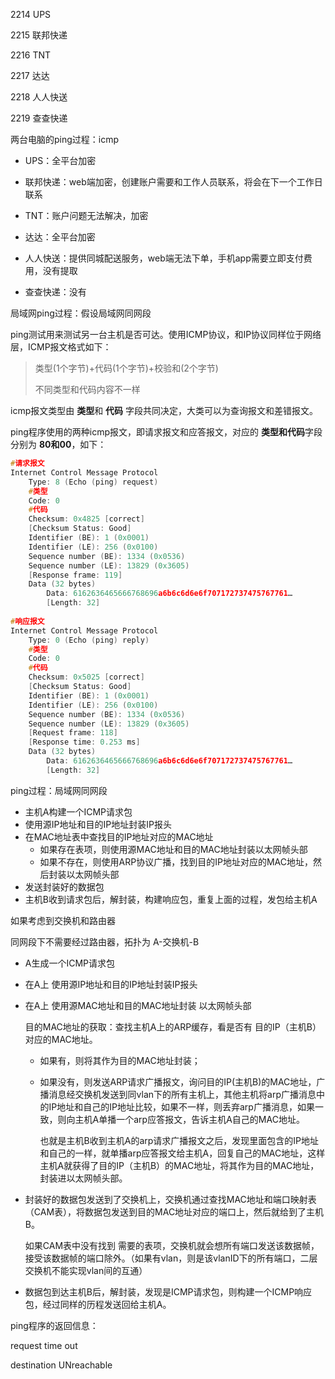 2214 UPS

2215 联邦快递

2216 TNT

2217 达达

2218 人人快送

2219 查查快递

两台电脑的ping过程：icmp



- UPS：全平台加密

- 联邦快递：web端加密，创建账户需要和工作人员联系，将会在下一个工作日联系

- TNT：账户问题无法解决，加密

- 达达：全平台加密

- 人人快送：提供同城配送服务，web端无法下单，手机app需要立即支付费用，没有提取

- 查查快递：没有

  

局域网ping过程：假设局域网同网段

ping测试用来测试另一台主机是否可达。使用ICMP协议，和IP协议同样位于网络层，ICMP报文格式如下：

> 类型(1个字节)+代码(1个字节)+校验和(2个字节)
>
> 不同类型和代码内容不一样

icmp报文类型由 **类型**和 **代码** 字段共同决定，大类可以为查询报文和差错报文。

ping程序使用的两种icmp报文，即请求报文和应答报文，对应的 **类型和代码**字段分别为 **80和00**，如下：

```c
#请求报文
Internet Control Message Protocol
    Type: 8 (Echo (ping) request)  
    #类型
    Code: 0	
    #代码
    Checksum: 0x4825 [correct]
    [Checksum Status: Good]
    Identifier (BE): 1 (0x0001)
    Identifier (LE): 256 (0x0100)
    Sequence number (BE): 1334 (0x0536)
    Sequence number (LE): 13829 (0x3605)
    [Response frame: 119]
    Data (32 bytes)
        Data: 6162636465666768696a6b6c6d6e6f707172737475767761…
        [Length: 32]
        
#响应报文
Internet Control Message Protocol
    Type: 0 (Echo (ping) reply)
    #类型
    Code: 0
    #代码
    Checksum: 0x5025 [correct]
    [Checksum Status: Good]
    Identifier (BE): 1 (0x0001)
    Identifier (LE): 256 (0x0100)
    Sequence number (BE): 1334 (0x0536)
    Sequence number (LE): 13829 (0x3605)
    [Request frame: 118]
    [Response time: 0.253 ms]
    Data (32 bytes)
        Data: 6162636465666768696a6b6c6d6e6f707172737475767761…
        [Length: 32]


```



  ping过程：局域网同网段

-  主机A构建一个ICMP请求包
- 使用源IP地址和目的IP地址封装IP报头
- 在MAC地址表中查找目的IP地址对应的MAC地址
  - 如果存在表项，则使用源MAC地址和目的MAC地址封装以太网帧头部
  - 如果不存在，则使用ARP协议广播，找到目的IP地址对应的MAC地址，然后封装以太网帧头部
- 发送封装好的数据包
- 主机B收到请求包后，解封装，构建响应包，重复上面的过程，发包给主机A

如果考虑到交换机和路由器

同网段下不需要经过路由器，拓扑为 A-交换机-B

- A生成一个ICMP请求包

- 在A上 使用源IP地址和目的IP地址封装IP报头

- 在A上 使用源MAC地址和目的MAC地址封装 以太网帧头部

  目的MAC地址的获取：查找主机A上的ARP缓存，看是否有 目的IP（主机B）对应的MAC地址。

  - 如果有，则将其作为目的MAC地址封装；

  - 如果没有，则发送ARP请求广播报文，询问目的IP(主机B)的MAC地址，广播消息经交换机发送到同vlan下的所有主机上，其他主机将arp广播消息中的IP地址和自己的IP地址比较，如果不一样，则丢弃arp广播消息，如果一致，则向主机A单播一个arp应答报文，告诉主机A自己的MAC地址。

    也就是主机B收到主机A的arp请求广播报文之后，发现里面包含的IP地址和自己的一样，就单播arp应答报文给主机A，回复自己的MAC地址，这样主机A就获得了目的IP（主机B）的MAC地址，将其作为目的MAC地址，封装进以太网帧头部。

- 封装好的数据包发送到了交换机上，交换机通过查找MAC地址和端口映射表（CAM表），将数据包发送到目的MAC地址对应的端口上，然后就给到了主机B。

  如果CAM表中没有找到  需要的表项，交换机就会想所有端口发送该数据帧，接受该数据帧的端口除外。（如果有vlan，则是该vlanID下的所有端口，二层交换机不能实现vlan间的互通）

- 数据包到达主机B后，解封装，发现是ICMP请求包，则构建一个ICMP响应包，经过同样的历程发送回给主机A。



ping程序的返回信息：

request time out

destination UNreachable





